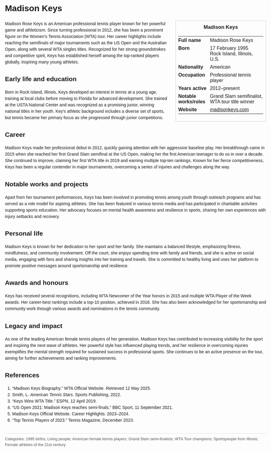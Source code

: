 <!DOCTYPE html>
<html>
<head>
  <title>Madison Keys – Profile</title>
  <style>
    body { font-family: Arial, sans-serif; margin: 2rem auto; max-width: 960px; line-height: 1.5; }
    aside.infobox { float: right; width: 280px; margin: 0 0 1rem 1.5rem; border: 1px solid #ccc; padding: 0.5rem; font-size: 0.9rem; }
    aside.infobox h3 { text-align: center; margin-top: 0; }
    aside.infobox table { width: 100%; border-collapse: collapse; }
    aside.infobox td { padding: 0.25rem 0; vertical-align: top; }
    h1 { margin-top: 0; }
    footer.categories { font-size: 0.8rem; color: #555; border-top: 1px solid #ddd; padding-top: 0.5rem; margin-top: 2rem; }
  </style>
</head>
<body>
  <h1>Madison Keys</h1>
  <aside class="infobox">
    <h3>Madison Keys</h3>
    <table>
      <tr><td><strong>Full name</strong></td><td>Madison Rose Keys</td></tr>
      <tr><td><strong>Born</strong></td><td>17 February 1995<br>Rock Island, Illinois, U.S.</td></tr>
      <tr><td><strong>Nationality</strong></td><td>American</td></tr>
      <tr><td><strong>Occupation</strong></td><td>Professional tennis player</td></tr>
      <tr><td><strong>Years active</strong></td><td>2012–present</td></tr>
      <tr><td><strong>Notable works/roles</strong></td><td>Grand Slam semifinalist, WTA tour title winner</td></tr>
      <tr><td><strong>Website</strong></td><td><a href="https://madisonkeys.com">madisonkeys.com</a></td></tr>
    </table>
  </aside>
  <p>Madison Rose Keys is an American professional tennis player known for her powerful game and athleticism. Since turning professional in 2012, she has been a prominent figure on the Women's Tennis Association (WTA) tour. Her career highlights include reaching the semifinals of major tournaments such as the US Open and the Australian Open, along with several WTA singles titles. Recognized for her strong groundstrokes and competitive spirit, Keys has established herself among the top-ranked players globally, inspiring many young athletes.</p>
  
  <h2>Early life and education</h2>
  <p>Born in Rock Island, Illinois, Keys developed an interest in tennis at a young age, training at local clubs before moving to Florida for advanced development. She trained at the USTA National Center and was recognized as a promising junior, winning national titles in her youth. Key's athletic background includes a diverse set of sports, but tennis became her primary focus as she progressed through junior competitions.</p>
  
  <h2>Career</h2>
  <p>Madison Keys made her professional debut in 2012, quickly gaining attention with her aggressive baseline play. Her breakthrough came in 2015 when she reached her first Grand Slam semifinal at the US Open, making her the first American teenager to do so in over a decade. She continued to improve, claiming her first WTA title in 2019 and earning multiple top-ten rankings. Known for her fierce competitiveness, Keys has been a regular contender in major tournaments, overcoming a series of injuries and challenges along the way.</p>
  
  <h2>Notable works and projects</h2>
  <p>Apart from her tournament performances, Keys has been involved in promoting tennis among youth through outreach programs and has served as a role model for aspiring athletes. She has been featured in various tennis media and has participated in charitable activities supporting sports education. Her advocacy focuses on mental health awareness and resilience in sports, sharing her own experiences with injury setbacks and recovery.</p>
  
  <h2>Personal life</h2>
  <p>Madison Keys is known for her dedication to her sport and her family. She maintains a balanced lifestyle, emphasizing fitness, mindfulness, and community involvement. Off the court, she enjoys spending time with family and friends, and she is active on social media, engaging with fans and sharing insights into her training and travels. She is committed to healthy living and uses her platform to promote positive messages around sportsmanship and resilience.</p>
  
  <h2>Awards and honours</h2>
  <p>Keys has received several recognitions, including WTA Newcomer of the Year honors in 2015 and multiple WTA Player of the Week awards. Her career-best rankings include a top-10 position, achieved in 2016. She has also been acknowledged for her sportsmanship and community work through various awards and nominations in the tennis community.</p>
  
  <h2>Legacy and impact</h2>
  <p>As one of the leading American female tennis players of her generation, Madison Keys has contributed to increasing visibility for the sport and inspiring the next wave of athletes. Her powerful style has influenced playing trends, and her resilience in overcoming injuries exemplifies the mental strength required for sustained success in professional sports. She continues to be an active presence on the tour, aiming for further achievements and ranking improvements.</p>
  
  <h2>References</h2>
  <ol>
    <li>“Madison Keys Biography.” WTA Official Website. Retrieved 12 May 2025.</li>
    <li>Smith, L. <i>American Tennis Stars</i>. Sports Publishing, 2022.</li>
    <li>“Keys Wins WTA Title.” ESPN, 12 April 2019.</li>
    <li>“US Open 2021: Madison Keys reaches semi-finals.” BBC Sport, 11 September 2021.</li>
    <li>Madison Keys Official Website. Career Highlights. 2023–2024.</li>
    <li>“Top Tennis Players of 2023.” Tennis Magazine, December 2023.</li>
  </ol>
  
  <footer class="categories">Categories: 1995 births; Living people; American female tennis players; Grand Slam semi-finalists; WTA Tour champions; Sportspeople from Illinois; Female athletes of the 21st century</footer>
</body>
</html>